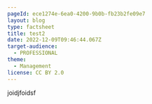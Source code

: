 ```yaml
---
pageId: ece1274e-6ea0-4200-9b0b-fb23b2fe09e7
layout: blog
type: factsheet
title: test2
date: 2022-12-09T09:46:44.067Z
target-audience:
  - PROFESSIONAL
theme:
  - Management
license: CC BY 2.0
---
```

j﻿oidjfoidsf